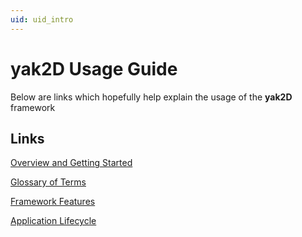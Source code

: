 ```yaml
---
uid: uid_intro
---
```


# **yak2D** Usage Guide

Below are links which hopefully help explain the usage of the **yak2D** framework

## Links

[Overview and Getting Started](xref:uid_overview)

[Glossary of Terms](xref:uid_glossary)

[Framework Features](xref:uid_features)

[Application Lifecycle](xref:uid_lifecycle)